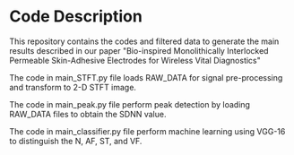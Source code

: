 # Code Description

This repository contains the codes and filtered data to generate the main results described in our paper 
"Bio-inspired Monolithically Interlocked Permeable Skin-Adhesive Electrodes for Wireless Vital Diagnostics"




The code in main_STFT.py file loads RAW_DATA for signal pre-processing and transform to 2-D STFT image.

The code in main_peak.py file perform peak detection by loading RAW_DATA files to obtain the SDNN value.

The code in main_classifier.py file perform machine learning using VGG-16 to distinguish the N, AF, ST, and VF.

